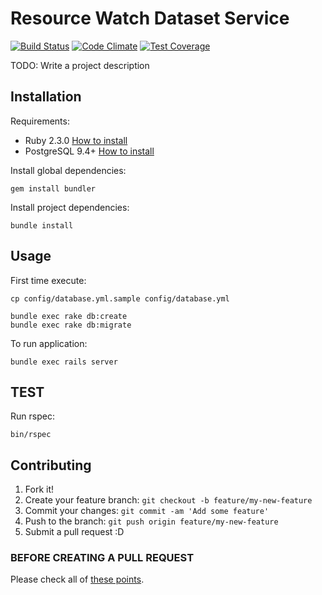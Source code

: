 # Resource Watch Dataset Service

[![Build Status](https://travis-ci.org/resource-watch/rw_dataset.svg?branch=develop)](https://travis-ci.org/resource-watch/rw_dataset) [![Code Climate](https://codeclimate.com/github/resource-watch/rw_dataset/badges/gpa.svg)](https://codeclimate.com/github/resource-watch/rw_dataset) [![Test Coverage](https://codeclimate.com/github/Vizzuality/rw_dataset/badges/coverage.svg)](https://codeclimate.com/github/Vizzuality/rw_dataset/coverage)

TODO: Write a project description

## Installation

Requirements:

* Ruby 2.3.0 [How to install](https://gorails.com/setup/osx/10.10-yosemite)
* PostgreSQL 9.4+ [How to install](http://exponential.io/blog/2015/02/21/install-postgresql-on-mac-os-x-via-brew/)

Install global dependencies:

    gem install bundler

Install project dependencies:

    bundle install

## Usage

First time execute:

    cp config/database.yml.sample config/database.yml

    bundle exec rake db:create
    bundle exec rake db:migrate

To run application:

    bundle exec rails server

## TEST

  Run rspec:

    bin/rspec

## Contributing

1. Fork it!
2. Create your feature branch: `git checkout -b feature/my-new-feature`
3. Commit your changes: `git commit -am 'Add some feature'`
4. Push to the branch: `git push origin feature/my-new-feature`
5. Submit a pull request :D

### BEFORE CREATING A PULL REQUEST

  Please check all of [these points](https://github.com/resource-watch/rw_dataset/blob/master/CONTRIBUTING.md).

